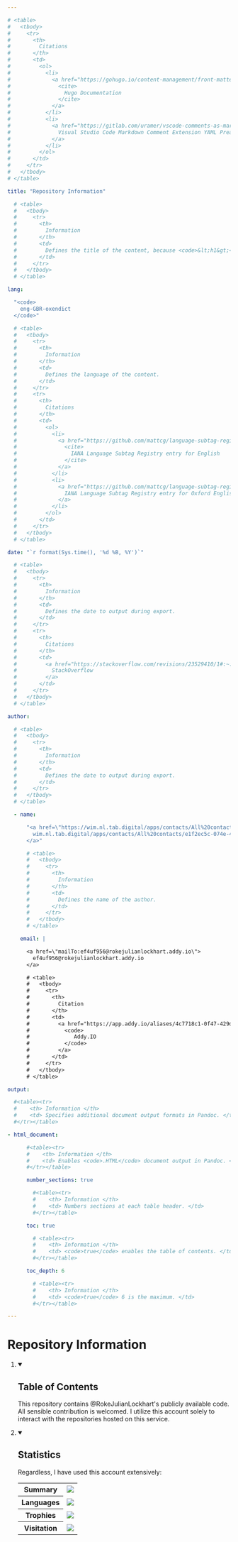 ```yaml
---

# <table>
#   <tbody>
#     <tr>
#       <th>
#         Citations
#       </th>
#       <td>
#         <ol>
#           <li>
#             <a href="https://gohugo.io/content-management/front-matter/fields:~:text=a%20Page%20object.-,description,-(string)%20Conceptually%20different">
#               <cite>
#                 Hugo Documentation
#               </cite>
#             </a>
#           </li>
#           <li>
#             <a href="https://gitlab.com/uramer/vscode-comments-as-markdown/-/issues/5:~:text=there's%20no%20option%20to%20render%20the%20code%20in%20markdown%20frontmatter.">
#               Visual Studio Code Markdown Comment Extension YAML Preamble Render Request
#             </a>
#           </li>
#         </ol>
#       </td>
#     </tr>
#   </tbody>
# </table>

title: "Repository Information"

  # <table>
  #   <tbody>
  #     <tr>
  #       <th>
  #         Information
  #       </th>
  #       <td>
  #         Defines the title of the content, because <code>&lt;h1&gt;</code>/<code>#</code> in the content doesn't affect the metadata.
  #       </td>
  #     </tr>
  #   </tbody>
  # </table>

lang:

  "<code>
    eng-GBR-oxendict
  </code>"

  # <table>
  #   <tbody>
  #     <tr>
  #       <th>
  #         Information
  #       </th>
  #       <td>
  #         Defines the language of the content.
  #       </td>
  #     </tr>
  #     <tr>
  #       <th>
  #         Citations
  #       </th>
  #       <td>
  #         <ol>
  #           <li>
  #             <a href="https://github.com/mattcg/language-subtag-registry/blob/1e7d67e7f9646f47f0766a04b08522f7df59e932/data/json/registry.json#L334-L336:~:text=%22-,English,-%22">
  #               <cite>
  #                 IANA Language Subtag Registry entry for English
  #               </cite>
  #             </a>
  #           </li>
  #           <li>
  #             <a href="https://github.com/mattcg/language-subtag-registry/blob/1e7d67e7f9646f47f0766a04b08522f7df59e932/data/json/registry.json#L76371-L76373:~:text=Oxford%20English%20Dictionary%20spelling">
  #               IANA Language Subtag Registry entry for Oxford English Dictionary spelling
  #             </a>
  #           </li>
  #         </ol>
  #       </td>
  #     </tr>
  #   </tbody>
  # </table>

date: "`r format(Sys.time(), '%d %B, %Y')`"

  # <table>
  #   <tbody>
  #     <tr>
  #       <th>
  #         Information
  #       </th>
  #       <td>
  #         Defines the date to output during export.
  #       </td>
  #     </tr>
  #     <tr>
  #       <th>
  #         Citations
  #       </th>
  #       <td>
  #         <a href="https://stackoverflow.com/revisions/23529410/1#:~:text=date:%20%22%60r%20format(Sys.time()%2C%20'%25d%20%25B%2C%20%25Y')%60%22">
  #           StackOverflow
  #         </a>
  #       </td>
  #     </tr>
  #   </tbody>
  # </table>

author:

  # <table>
  #   <tbody>
  #     <tr>
  #       <th>
  #         Information
  #       </th>
  #       <td>
  #         Defines the date to output during export.
  #       </td>
  #     </tr>
  #   </tbody>
  # </table>

  - name:

      "<a href=\"https://wim.nl.tab.digital/apps/contacts/All%20contacts/e1f2ec5c-074e-4875-ac62-53ff24770ffa~sf30kq#:~:text=Beedell%20%E2%80%94%20Online-,Roke%20Beedell,-NATO%20STANAG%202116\">
        wim.nl.tab.digital/apps/contacts/All%20contacts/e1f2ec5c-074e-4875-ac62-53ff24770ffa~sf30kq
      </a>"

      # <table>
      #   <tbody>
      #     <tr>
      #       <th>
      #         Information
      #       </th>
      #       <td>
      #         Defines the name of the author.
      #       </td>
      #     </tr>
      #   </tbody>
      # </table>

    email: |

      <a href=\"mailTo:ef4uf956@rokejulianlockhart.addy.io\">
        ef4uf956@rokejulianlockhart.addy.io
      </a>

      # <table>
      #   <tbody>
      #     <tr>
      #       <th>
      #         Citation
      #       </th>
      #       <td>
      #         <a href="https://app.addy.io/aliases/4c7718c1-0f47-429d-a6e5-235c15c68285/edit#:~:text=to%20your%20alias-,ef4uf956%40rokejulianlockhart.addy.io,-https%3A%2F%2Fgithub.com">
      #           <code>
      #              Addy.IO
      #           </code>
      #         </a>
      #       </td>
      #     </tr>
      #   </tbody>
      # </table>

output:

  #<table><tr>
  #    <th> Information </th>
  #    <td> Specifies additional document output formats in Pandoc. </td>
  #</tr></table>

- html_document:

      #<table><tr>
      #    <th> Information </th>
      #    <td> Enables <code>.HTML</code> document output in Pandoc. </td>
      #</tr></table>

      number_sections: true

        #<table><tr>
        #    <th> Information </th>
        #    <td> Numbers sections at each table header. </td>
        #</tr></table>

      toc: true

        # <table><tr>
        #    <th> Information </th>
        #    <td> <code>true</code> enables the table of contents. </td>
        #</tr></table>

      toc_depth: 6

        # <table><tr>
        #    <th> Information </th>
        #    <td> <code>true</code> 6 is the maximum. </td>
        #</tr></table>

---
```

<!--
	<table>
		<tbody>
			<tr>
				<th>
					Citation
				</th>
				<td>
					<a href="https://github.com/microsoft/vscode/issues/216834#issue-2366955483:~:text=Lower%2Dcase%20d%20starting%20%3C!docType%3E%20HTML%20tag%20causes%20it%20to%20render%20in%20the%20Markdown%20previewer.">
						GitHub Issue
					</a>
				</td>
			</tr>
		</tbody>
	</table>
-->
<head>
	<meta charSet = "UTF-8">
	<link
		type = "text/CSS"
		rel  = "stylesheet"
		href = "https://gitlab.com/RokeJulianLockhart.sklhad/sg5n9q/-/raw/1aaafaa62bef47884094f2528771260a69e23737/@%7B'Name'='Content';%20Identifier='SLZS1K'%7D%23.dir/@%7B'Name'='Technical';%20Identifier='SLZS47'%7D%23.dir/@%7B'Status'='Commenced';%20'Name'='HTML%20Resources'%7D%23.dir/@%7B'Name'='CSS%203%20Stylesheet';%20'Identifier'='SIFDYR'%7D%23.txt.CSS#:~:text=:root%20%7B,*/"
	>
</head>
<!--
	<table>
		<tbody>
			<tr>
				<th>
					Citation
				</th>
				<td>
					<a href="https://talk.commonmark.org/t/should-md-containing-html-tags-be-wrapped-in-html/4681?u=rokejulianlockhart#:~:text=Should%20MD%20containing%20HTML%20tags%20be%20wrapped%20in%20%60%3Chtml%3E%60?">
						<code>
							talk.commonmark.org/t/should-md-containing-html-tags-be-wrapped-in-html/4681
						</code>
					</a>
				</td>
			</tr>
		</tbody>
	</table>
-->
<!--
	<table>
		<tbody>
			<tr>
				<th>
					Information
				</th>
				<td>
					<a href="https://gitlab.com/gitlab-org/gitlab/-/issues/462208#:~:text=GitLab%20Duo%20Chat-,Render%20disallowed%20HTML%20tags%20in%20the%20Markdown%20preview%20pane%20as%20code.,-Edit">
						<code>gitlab.com/gitlab-org/gitlab/-/issues/462208</code> prevents this from being rendered in GitLab.
					</a>
				</td>
			</tr>
		</tbody>
	</table>
-->
<h1>
	Repository Information
</h1>
<div class="block-indent">
	<ol>
		<li>
			<details open>
				<summary>
					<h2>
						Table of Contents
					</h2>
				</summary>
				<div class="block-indent">
					<p>
						This repository contains @RokeJulianLockhart's publicly available code. All sensible contribution is welcomed. I utilize this account solely to interact with the repositories hosted on this service.
					</p>
				</div>
			</details>
		</li>
		<li>
			<details open>
				<summary>
					<h2>
						Statistics
					</h2>
				</summary>
				<div class="block-indent">
					<p>
						Regardless, I have used this account extensively:
					</p>
					<table>
						<tbody>
							<tr>
								<th>
									Summary
								</th>
								<td>
									<img src="https://github-readme-stats.vercel.app/api?username=rokejulianlockhart&theme=transparent&hide_border=true&include_all_commits=true&count_private=true#:~:text=Total%20PRs:%2051-,Total%20Issues:,-1.5k%20Contributed%20to">
								</td>
							</tr>
							<tr>
								<th>
									Languages
								</th>
								<td>
									<img src="https://github-readme-stats.vercel.app/api/top-langs/?username=RokeJulianLockhart&theme=transparent&hide_border=true&include_all_commits=false&count_private=false&layout=compact#:~:text=Most%20Used%20Languages,-Python%2091.09%25%20Cython">
								</td>
							</tr>
							<tr>
								<th>
									Trophies
								</th>
								<td>
									<img src="https://github-profile-trophy.vercel.app/?username=RokeJulianLockhart&theme=default&no-frame=false&no-bg=true&margin-w=4#:~:text=S%20S%20S-,Issues,-God%20Issuer%201.5kpt">
								</td>
								<!--
									<table>
										<tbody>
											<tr>
												<th>
													Information
												</th>
												<td>
													<a href="https://github.com/anuraghazra/github-readme-stats/issues/3613#issue-2100699842:~:text=New%20issue-,Trophies%20Card,-%233613">
														GitHub FR
													</a>
												</td>
											</tr>
										</tbody>
									</table>
								-->
								</tr>
								<tr>
									<th>
										Visitation
									</th>
									<td>
										<a href="https://visitcount.itsvg.in/#:~:text=Donate-,PRO%20VISIT%20COUNTER,-More%20than%20just">
											<img src="https://visitcount.itsvg.in/api?id=RokeJulianLockhart&label=Profile%20Views&color=12&icon=0&pretty=false#:~:text=Profile%20Views,-9745">
										</a>
										<!--
											<table>
												<tbody>
													<tr>
														<th>
															Citation
														</th>
														<td>
															<a href="https://stackoverflow.com/revisions/3311065/1#:~:text=So%20any%20tags%20that%20you%20have%20with%20/%3E%20must%20be%20changed%20to%20remove%20the%20forward%20slash%20to%20be%20HTML%20conformant.">
																GitHub ReadMe Statistics Addition Request
															</a>
														</td>
													</tr>
												</tbody>
											</table>
										-->
									</td>
								<!--
									<table>
										<tbody>
											<tr>
												<th>
													Information
												</th>
												<td>
													<ol>
														<li>
															<a href="https://github.com/VishwaGauravIn/visit-count-pro/issues/12#issue-2322046594:~:text=%5BBug%5D-,Doesn't%20render.,-%2312">
																Rendering Bug Report
															</a>
														</li>
														<li>
															<a href="https://github.com/anuraghazra/github-readme-stats/issues/3614#issue-2100703035:~:text=New%20issue-,Visitation%20Card,-%233614">
																GitHub ReadMe Statistics Addition Request
															</a>
														</li>
														<li>
															<a href="https://github.com/VishwaGauravIn/visit-count-pro/issues/8#issue-2106166210:~:text=%5BEnhancement%5D-,Transparent/native%20theme.,-%238">
																1st-Party Request for Transparency
															</a>
														</li>
													</ol>
												</td>
											</tr>
										</tbody>
									</table>
								-->
							</tr>
						</tbody>
					</table>
				</div>
			</details>
		</li>
	</ol>
</div>
